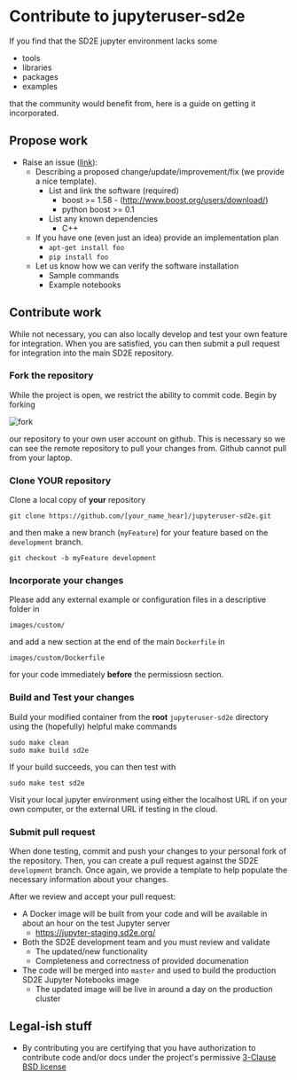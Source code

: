 # Contribute to jupyteruser-sd2e

If you find that the SD2E jupyter environment lacks some

 - tools
 - libraries
 - packages
 - examples

that the community would benefit from, here is a guide on getting it incorporated.

## Propose work

* Raise an issue \([link](https://github.com/SD2E/jupyteruser-sd2e/issues)\):
  * Describing a proposed change/update/improvement/fix (we provide a nice template).
    * List and link the software \(required\)
      * boost >= 1.58 - (http://www.boost.org/users/download/)
      * python boost >= 0.1
    * List any known dependencies
      * C++
  * If you have one (even just an idea) provide an implementation plan
    * `apt-get install foo`
    * `pip install foo`
  * Let us know how we can verify the software installation
    * Sample commands
    * Example notebooks

## Contribute work

While not necessary, you can also locally develop and test your own feature for integration. When you are satisfied, you can then submit a pull request for integration into the main SD2E repository.

### Fork the repository

While the project is open, we restrict the ability to commit code. Begin by forking

![fork](https://upload.wikimedia.org/wikipedia/commons/3/38/GitHub_Fork_Button.png)

our repository to your own user account on github. This is necessary so we can see the remote repository to pull your changes from. Github cannot pull from your laptop.

### Clone YOUR repository

Clone a local copy of **your** repository

```
git clone https://github.com/[your_name_hear]/jupyteruser-sd2e.git
```

and then make a new branch (`myFeature`) for your feature based on the `development` branch.

```
git checkout -b myFeature development
```

### Incorporate your changes

Please add any external example or configuration files in a descriptive folder in

```
images/custom/
```

and add a new section at the end of the main `Dockerfile` in

```
images/custom/Dockerfile
```

for your code immediately **before** the permissiosn section.

### Build and Test your changes

Build your modified container from the **root** `jupyteruser-sd2e` directory using the (hopefully) helpful make commands

```
sudo make clean
sudo make build sd2e
```

If your build succeeds, you can then test with

```
sudo make test sd2e
```

Visit your local jupyter environment using either the localhost URL if on your own computer, or the external URL if testing in the cloud.

### Submit pull request

When done testing, commit and push your changes to your personal fork of the repository. Then, you can create a pull request against the SD2E `development` branch. Once again, we provide a template to help populate the necessary information about your changes.

After we review and accept your pull request:
  * A Docker image will be built from your code and will be available in about an hour on the test Jupyter server
    * https://jupyter-staging.sd2e.org/
  * Both the SD2E development team and you must review and validate
    * The updated/new functionality
    * Completeness and correctness of provided documenation
* The code will be merged into `master` and used to build the production SD2E Jupyter Notebooks image
    * The updated image will be live in around a day on the production cluster

## Legal-ish stuff

* By contributing you are certifying that you have authorization to contribute code and/or docs under the project's permissive [3-Clause BSD license](./LICENSE.md)
